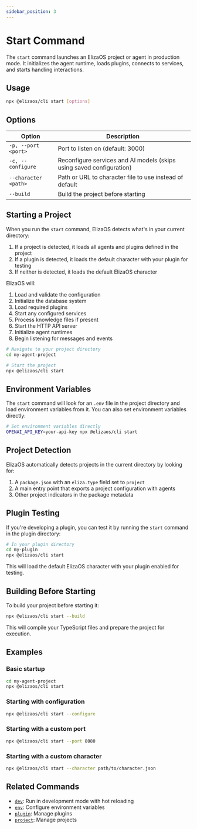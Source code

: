 ```yaml
---
sidebar_position: 3
---
```


# Start Command

The `start` command launches an ElizaOS project or agent in production mode. It initializes the agent runtime, loads plugins, connects to services, and starts handling interactions.

## Usage

```bash
npx @elizaos/cli start [options]
```

## Options

| Option               | Description                                                          |
| -------------------- | -------------------------------------------------------------------- |
| `-p, --port <port>`  | Port to listen on (default: 3000)                                    |
| `-c, --configure`    | Reconfigure services and AI models (skips using saved configuration) |
| `--character <path>` | Path or URL to character file to use instead of default              |
| `--build`            | Build the project before starting                                    |

## Starting a Project

When you run the `start` command, ElizaOS detects what's in your current directory:

1. If a project is detected, it loads all agents and plugins defined in the project
2. If a plugin is detected, it loads the default character with your plugin for testing
3. If neither is detected, it loads the default ElizaOS character

ElizaOS will:

1. Load and validate the configuration
2. Initialize the database system
3. Load required plugins
4. Start any configured services
5. Process knowledge files if present
6. Start the HTTP API server
7. Initialize agent runtimes
8. Begin listening for messages and events

```bash
# Navigate to your project directory
cd my-agent-project

# Start the project
npx @elizaos/cli start
```

## Environment Variables

The `start` command will look for an `.env` file in the project directory and load environment variables from it. You can also set environment variables directly:

```bash
# Set environment variables directly
OPENAI_API_KEY=your-api-key npx @elizaos/cli start
```

## Project Detection

ElizaOS automatically detects projects in the current directory by looking for:

1. A `package.json` with an `eliza.type` field set to `project`
2. A main entry point that exports a project configuration with agents
3. Other project indicators in the package metadata

## Plugin Testing

If you're developing a plugin, you can test it by running the `start` command in the plugin directory:

```bash
# In your plugin directory
cd my-plugin
npx @elizaos/cli start
```

This will load the default ElizaOS character with your plugin enabled for testing.

## Building Before Starting

To build your project before starting it:

```bash
npx @elizaos/cli start --build
```

This will compile your TypeScript files and prepare the project for execution.

## Examples

### Basic startup

```bash
cd my-agent-project
npx @elizaos/cli start
```

### Starting with configuration

```bash
npx @elizaos/cli start --configure
```

### Starting with a custom port

```bash
npx @elizaos/cli start --port 8080
```

### Starting with a custom character

```bash
npx @elizaos/cli start --character path/to/character.json
```

## Related Commands

- [`dev`](./dev.md): Run in development mode with hot reloading
- [`env`](./env.md): Configure environment variables
- [`plugin`](./plugins.md): Manage plugins
- [`project`](./projects.md): Manage projects
